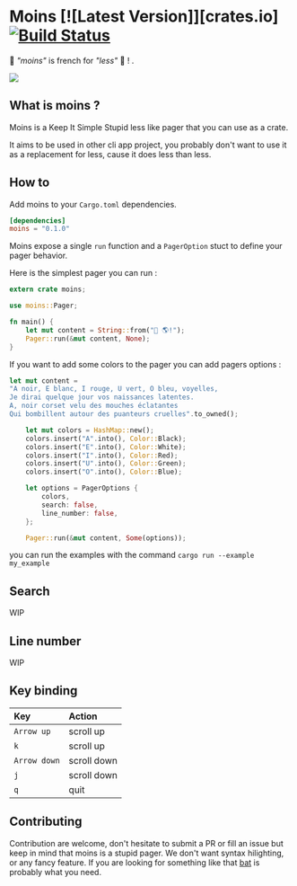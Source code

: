 # Moins [![Latest Version]][crates.io] [![Build Status]][travis]

[Build Status]: https://travis-ci.org/oknozor/moins.svg?branch=master
[travis]: https://travis-ci.org/oknozor/musicbrainz_rs


🥖 *"moins"* is french for *"less"* 🥖 ! .

![](docs/moins.gif)

## What is moins ?

Moins is a Keep It Simple Stupid less like pager that you can use as a crate.

It aims to be used in other cli app project, you probably don't want to use it as a replacement for less, cause it does less than less.

## How to

Add moins to your `Cargo.toml` dependencies.

```toml
[dependencies]
moins = "0.1.0"
```

Moins expose a single `run` function and a `PagerOption` stuct to define your pager behavior.

Here is the simplest pager you can run :

```rust
extern crate moins;

use moins::Pager;

fn main() {
    let mut content = String::from("👋 🌎!");
    Pager::run(&mut content, None);
}
```

If you want to add some colors to the pager you can add pagers options :

```rust
let mut content =
"A noir, E blanc, I rouge, U vert, O bleu, voyelles,
Je dirai quelque jour vos naissances latentes.
A, noir corset velu des mouches éclatantes
Qui bombillent autour des puanteurs cruelles".to_owned();

    let mut colors = HashMap::new();
    colors.insert("A".into(), Color::Black);
    colors.insert("E".into(), Color::White);
    colors.insert("I".into(), Color::Red);
    colors.insert("U".into(), Color::Green);
    colors.insert("O".into(), Color::Blue);

    let options = PagerOptions {
        colors,
        search: false,
        line_number: false,
    };

    Pager::run(&mut content, Some(options));
```

you can run the examples with the command `cargo run --example my_example`

## Search

WIP

## Line number

WIP

## Key binding

| Key | Action |
|:--  | :---   |
| `Arrow up` | scroll up |
| `k` | scroll up |
| `Arrow down` | scroll down |
| `j` | scroll down |
| `q` | quit |

## Contributing

Contribution are welcome, don't hesitate to submit a PR or fill an issue but keep in mind that moins is a stupid pager. We don't want syntax hilighting, or any fancy feature. If you are looking for something like that [bat](https://github.com/sharkdp/bat) is probably what you need.




